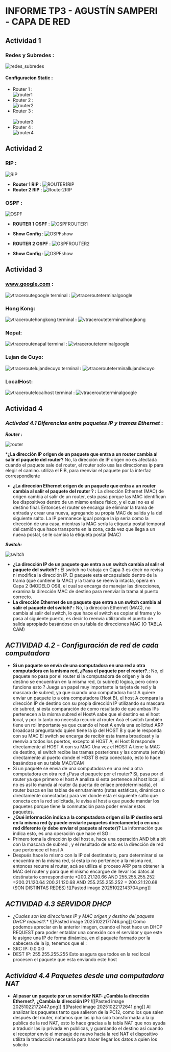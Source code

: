 # INFORME TP3 - AGUSTÍN SAMPERI <br> - CAPA DE RED
## Actividad 1 
### Redes y Subredes : 
![redes_subredes](/home/ager1/Imágenes/Screenshots/redes-subredes.png)
#### **Configuracion Static** : 
- Router 1 : <br>
![router1](/home/ager1/Imágenes/Screenshots/router1.png)
- Router 2 : <br>
![router2](/home/ager1/Imágenes/Screenshots/router2.png)
- Router 3 : <br>  
![router3](/home/ager1/Imágenes/Screenshots/router3.png)
- Router 4 : <br>
![router4](/home/ager1/Imágenes/Screenshots/router4.png)
## **Actividad 2** 
### RIP : 
![RIP](/home/ager1/Imágenes/Screenshots/RIPRED.png)
- **Router 1 RIP** : 
![ROUTER1RIP](/home/ager1/Imágenes/Screenshots/router1-rip.png)
- **Router 2 RIP** : 
![Router2RIP](/home/ager1/Imágenes/Screenshots/router2-rip.png)

### **OSPF** : 
![OSPF](/home/ager1/Imágenes/Screenshots/OSPF.png)
- **ROUTER 1 OSPF** : 
![OSPFROUTER1](/home/ager1/Imágenes/Screenshots/OSPF-CONFIG-ROUTER1.png)
* **Show Config** : 
![OSPFshow](/home/ager1/Imágenes/Screenshots/routeconfigospf.png)
- **ROUTER 2 OSPF** : 
![OSPFROUTER2](/home/ager1/Imágenes/Screenshots/OSPF-CONFIG-ROUTER2.png)
* **Show Config** : 
![OSPFshow](/home/ager1/Imágenes/Screenshots/route2configospf.png)
## **Actividad 3** 
### www.google.com : 
![vtraceroutegoogle](/home/ager1/Imágenes/Screenshots/google.png)
terminal : 
![vtracerouteterminalgoogle](/home/ager1/Imágenes/Screenshots/google-traceroute.png)
### Hong Kong: 
![vtraceroutehongkong](/home/ager1/Imágenes/Screenshots/hongkong.png)
terminal : 
![vtracerouteterminalhongkong](/home/ager1/Imágenes/Screenshots/hongkong-terminal.png)
### Nepal: 
![vtraceroutenapal](/home/ager1/Imágenes/Screenshots/nepal.png)
terminal : 
![vtracerouteterminalgoogle](/home/ager1/Imágenes/Screenshots/nepal-terminal.png)
### Lujan de Cuyo: 
![vtraceroutelujandecuyo](/home/ager1/Imágenes/Screenshots/lujandecuyo.png)
terminal : 
![vtracerouteterminallujandecuyo](/home/ager1/Imágenes/Screenshots/lujandecuyoterminal.png)
### LocalHost: 
![vtraceroutelocalhost](/home/ager1/Imágenes/Screenshots/localhost.png)
terminal : 
![vtracerouteterminalgoogle](/home/ager1/Imágenes/Screenshots/localhost-terminal.png)
## **Actividad 4**
### ***Activdad 4.1 Diferencias entre paquetes IP y tramas Ethernet*** : 

***Router :*** 

![router](/home/ager1/Imágenes/Screenshots/router.png)

 ***¿La dirección IP origen de un paquete que entra a un router cambia al salir el**
**paquete del router?** 
No, la dirección de IP origen no es afectada cuando 
el paquete sale del router, el router solo usa 
las direcciones ip para elegir el camino. utiliza el FIB, para reenviar el paquete por la interfaz correspondiente 
* **¿La dirección Ethernet origen de un paquete que entra a un**
**router cambia al salir el paquete del router ? :** 
La dirección Ethernet (MAC) de origen cambia al salir de un router, esto pasa porque las MAC identifican los dispositivos dentro de un mismo enlace fisico, 
y el cual no es el destino final. Entonces el router se encarga de eliminar la trama de entrada y crear una nueva,
agregando su propia MAC de salida y la del siguiente salto. 
La IP permanece igual porque la ip sería como la dirección de una casa, mientras la MAC sería la etiqueta postal temporal del camión que hace transporte en la zona, 
cada vez que llega a un nueva postal, se le cambia la etiqueta postal (MAC)

***Switch:***

![switch](/home/ager1/Imágenes/Screenshots/switch.png)
* **¿La dirección IP de un paquete que entra a un switch cambia al salir el paquete
del switch? :** 
El switch no trabaja en Capa 3 es decir no revisa ni modifica la dirección IP. 
El paquete esta encapsulado dentro de la trama (que contiene la MAC) y la trama se reenvía intacta, opera en Capa 2 (MODELO OSI), el cual se encarga de manejar las direcciones, examina la dirección MAC de destino para reenviar la trama al puerto correcto.   
* **La dirección Ethernet de un paquete que entra a un switch cambia**
**al salir el paquete del switch? :** 
No, la dirección Ethernet (MAC), no cambia al salir del switch, lo que hace el switch es copiar el frame y lo pasa al siguiente puerto, es decir lo reenvía utilizando el puerto de salida apropiado basándose en su tabla de direcciones MAC (O TABLA CAM)

## ***ACTIVIDAD 4.2 - Configuración de red de cada computadora*** 

*  **Si un paquete se envía de una computadora en una red a otra computadora en**
**la misma red, ¿Pasa el paquete por el router?.**: 
No, el paquete no pasa por el router si la computadora de origen y la de destino se encuentran en la misma red, (o subred) lógica, pero cómo funciona esto ? 
Juega un papel muy importante la tarjeta de red y la mascara de subred, ya que cuando una computadora host A quiere enviar un paquete ip a otra computadora (Host B), el host A compara la dirección IP de destino con su propia dirección IP utilizando su mascara de subred, si esta comparación de como resultado de que ambas IPs pertenecen a la misma subred el HostA sabe que el destino es el host local, y por lo tanto no necesita recurrir al router 
Acá el switch también tiene un rol importante ya que cuando el host A envía una solicitud ARP broadcast preguntando quien tiene la ip del HOST B y que le responda con su MAC
El switch se encarga de recibir esta trama broadcast y la reenvía a todos los puertos, excepto al HOST A, el Host B responde directamente al HOST A con su MAC
Una vez el HOST A tiene la MAC de destino, el switch recibe las tramas posteriores y las conmuta (envía) directamente al puerto donde el HOST B esta conectado, esto lo hace basándose en su tabla MAC/CAM
* Si un paquete se envía de una computadora en una red a otra computadora en
otra red ¿Pasa el paquete por el router?
Si, pasa por el router ya que primero el host A analiza si esta pertenece al host local, si no es así lo manda al router (la puerta de enlace predeterminada), el router busca en las tablas de enrutamiento (rutas estáticas, dinámicas o directamente conectadas) para ver donde esta el siguiente salto que conecta con la red solicitada, le avisa al host a que puede mandar los paquetes porque tiene la conmutación para poder enviar estos paquetes. 
* **¿Qué información indica a la computadora origen si la IP destino está en la**
**misma red (y puede enviarle paquetes directamente) o en una red diferente (y**
**debe enviar el paquete al router)?** 
La información que indica esto, es una operación que hace el SO : 
* Primero toma la dirección ip del host a, hace una operación AND bit a bit con la mascara de subred , y el resultado de esto es la dirección de red que pertenece el host A
* Después hace lo mismo con la IP del destinatario, para determinar si se encuentra en la misma red, si esta ip no pertenece a la misma red, entonces recurre al router, acá se utiliza el proceso ARP para obtener la MAC del router y para que el mismo encargue de llevar los datos al destinatario correspondiente
*200.21.120.66 AND 255.255.255.252 =200.21.120.64 
200.21.120.68 AND 255.255.255.252 = 200.21.120.68 (SON DISTINTAS REDES)
![[Pasted image 20251022143704.png]]

## ***ACTIVIDAD 4.3 SERVIDOR DHCP*** 
* *¿Cuales son las direcciones IP y MAC origen y destino del paquete DHCP request?.**
![[Pasted image 20251022171746.png]]
Como podemos apreciar en la anterior imagen, cuando el host hace un DHCP REQUEST para poder entablar una conexión con el servidor y que este le asigne una IP de forma dinámica, en el paquete formado por la cabecera de la ip, tenemos que el : 
* SRC IP: 0.0.0.0 
* DEST IP: 255.255.255.255 Esto asegura que todos en la red local procesen el paquete que esta enviando este host 
## ***Actividad 4.4 Paquetes desde una computadora NAT***
* **Al pasar un paquete por un servidor NAT: ¿Cambia la dirección Ethernet?, ¿Cambia la dirección IP?**
![[Pasted image 20251022172447.png]]
![[Pasted image 20251022172641.png]]
Al analizar los paquetes tanto que salieron de la PC12, como los que salen después del router, notamos que las ip ha sido transformada a la ip publica de la red NAT, esto lo hace gracias a la tabla NAT que nos ayuda a traducir las ip privada en publicas, y guardando el destino así cuando el receptor envíe el mensaje de nuevo hacia la red NAT el dispositivo utiliza la traducción necesaria para hacer llegar los datos a quien los solicito 